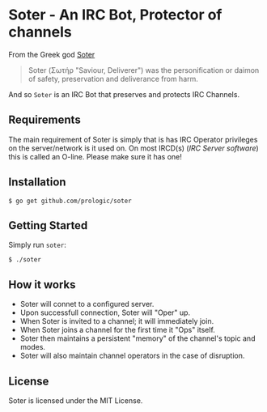 # Soter - An IRC Bot, Protector of channels

From the Greek god [Soter](https://en.wikipedia.org/wiki/Soter_(daimon))

> Soter (Σωτήρ "Saviour, Deliverer") was the personification or daimon of
> safety, preservation and deliverance from harm.

And so `Soter` is an IRC Bot that preserves and protects IRC Channels.

## Requirements

The main requirement of Soter is simply that is has IRC Operator privileges
on the server/network is it used on. On most IRCD(s) (*IRC Server software*)
this is called an O-line. Please make sure it has one!

## Installation

```#!bash
$ go get github.com/prologic/soter
```

## Getting Started

Simply run `soter`:

```#!bash
$ ./soter
```

## How it works

- Soter will connet to a configured server.
- Upon successfull connection, Soter will "Oper" up.
- When Soter is invited to a channel; it will immediately join.
- When Soter joins a channel for the first time it "Ops" itself.
- Soter then maintains a persistent "memory" of the channel's topic and modes.
- Soter will also maintain channel operators in the case of disruption.

## License

Soter is licensed under the MIT License.
